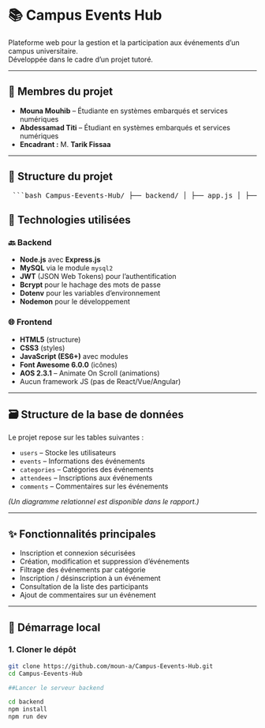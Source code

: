 # 📚 Campus Events Hub

Plateforme web pour la gestion et la participation aux événements d’un campus universitaire.  
Développée dans le cadre d’un projet tutoré.

---

## 👥 Membres du projet

- **Mouna Mouhib** – Étudiante en systèmes embarqués et services numériques  
- **Abdessamad Titi** – Étudiant en systèmes embarqués et services numériques  
- **Encadrant :** M. **Tarik Fissaa**

---

## 🔧 Structure du projet

<pre lang="markdown"> ```bash Campus-Eevents-Hub/ ├── backend/ │ ├── app.js │ ├── routes/ │ ├── controllers/ │ ├── models/ │ └── config/ ├── frontend/ │ ├── index.html │ ├── pages/ │ ├── css/ │ └── js/ ├── database/ │ └── schema.sql └── README.md ``` </pre>


## 🧰 Technologies utilisées

### 🔙 Backend

- **Node.js** avec **Express.js**
- **MySQL** via le module `mysql2`
- **JWT** (JSON Web Tokens) pour l’authentification
- **Bcrypt** pour le hachage des mots de passe
- **Dotenv** pour les variables d’environnement
- **Nodemon** pour le développement

### 🌐 Frontend

- **HTML5** (structure)
- **CSS3** (styles)
- **JavaScript (ES6+)** avec modules
- **Font Awesome 6.0.0** (icônes)
- **AOS 2.3.1** – Animate On Scroll (animations)
- Aucun framework JS (pas de React/Vue/Angular)

---

## 🗃️ Structure de la base de données

Le projet repose sur les tables suivantes :

- `users` – Stocke les utilisateurs
- `events` – Informations des événements
- `categories` – Catégories des événements
- `attendees` – Inscriptions aux événements
- `comments` – Commentaires sur les événements

*(Un diagramme relationnel est disponible dans le rapport.)*

---

## ✨ Fonctionnalités principales

- Inscription et connexion sécurisées
- Création, modification et suppression d’événements
- Filtrage des événements par catégorie
- Inscription / désinscription à un événement
- Consultation de la liste des participants
- Ajout de commentaires sur un événement

---

## 🚀 Démarrage local

### 1. Cloner le dépôt

```bash
git clone https://github.com/moun-a/Campus-Eevents-Hub.git
cd Campus-Eevents-Hub

##Lancer le serveur backend

cd backend
npm install
npm run dev
